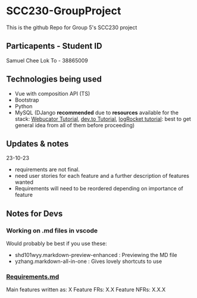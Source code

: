# SCC230-GroupProject

This is the github Repo for Group 5's SCC230 project

## Particapents - Student ID

Samuel Chee Lok To - 38865009

## Technologies being used

-   Vue with composition API (TS)
-   Bootstrap
-   Python
-   MySQL (DJango **recommended** due to **resources** available for the stack: [Webucator Tutorial](https://www.webucator.com/article/connecting-django-and-vue/), [dev.to Tutorial](https://dev.to/ericnanhu/create-a-modern-application-with-django-and-vue-242j), [logRocket tutorial](https://blog.logrocket.com/how-to-build-vue-js-app-django-rest-framework/): best to get general idea from all of them before proceeding)

## Updates & notes

23-10-23

-   requirements are not final.
-   need user stories for each feature and a further description of features wanted
-   Requirements will need to be reordered depending on importance of feature

## Notes for Devs

### Working on .md files in vscode

Would probably be best if you use these:

-   shd101wyy.markdown-preview-enhanced : Previewing the MD file
-   yzhang.markdown-all-in-one : Gives lovely shortcuts to use

### [Requirements.md](./Requirements.md)

Main features written as: X
Feature FRs: X.X
Feature NFRs: X.X.X
